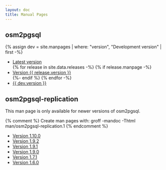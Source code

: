 ```yaml
---
layout: doc
title: Manual Pages
---
```


<h2>osm2pgsql</h2>

{% assign dev = site.manpages | where: "version", "Development version" | first -%}
<ul>
<li><a href="{% link doc/man/latest.md %}">Latest version</a></li>
{% for release in site.data.releases -%}
{% if release.manpage -%}
<li><a href="/doc/man/version-{{ release.version | slugify }}.html">Version {{ release.version }}</a></li>
{%- endif %}
{% endfor -%}
<li><a href="{{ dev.url }}">{{ dev.version }}</a></li>
</ul>

<h2>osm2pgsql-replication</h2>

<p>This man page is only available for newer versions of osm2pgsql.</p>

{% comment %}
Create man pages with: groff -mandoc -Thtml man/osm2pgsql-replication.1
{% endcomment %}

<ul>
<li><a href="{% link doc/man/osm2pgsql-replication-1.10.0.md %}">Version 1.10.0</a></li>
<li><a href="{% link doc/man/osm2pgsql-replication-1.9.2.md %}">Version 1.9.2</a></li>
<li><a href="{% link doc/man/osm2pgsql-replication-1.9.1.md %}">Version 1.9.1</a></li>
<li><a href="{% link doc/man/osm2pgsql-replication-1.9.0.md %}">Version 1.9.0</a></li>
<li><a href="{% link doc/man/osm2pgsql-replication-1.7.1.md %}">Version 1.7.1</a></li>
<li><a href="{% link doc/man/osm2pgsql-replication-1.6.0.md %}">Version 1.6.0</a></li>
</ul>

